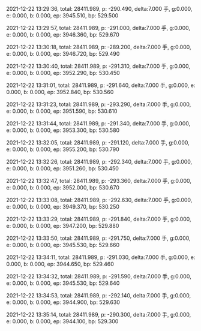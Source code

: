 2021-12-22 13:29:36, total: 28411.989, p: -290.490, delta:7.000 手, g:0.000, e: 0.000, b: 0.000, ep: 3945.510, bp: 529.500

2021-12-22 13:29:57, total: 28411.989, p: -291.000, delta:7.000 手, g:0.000, e: 0.000, b: 0.000, ep: 3946.360, bp: 529.670

2021-12-22 13:30:18, total: 28411.989, p: -289.200, delta:7.000 手, g:0.000, e: 0.000, b: 0.000, ep: 3946.720, bp: 529.490

2021-12-22 13:30:40, total: 28411.989, p: -291.310, delta:7.000 手, g:0.000, e: 0.000, b: 0.000, ep: 3952.290, bp: 530.450

2021-12-22 13:31:01, total: 28411.989, p: -291.640, delta:7.000 手, g:0.000, e: 0.000, b: 0.000, ep: 3952.840, bp: 530.560

2021-12-22 13:31:23, total: 28411.989, p: -293.290, delta:7.000 手, g:0.000, e: 0.000, b: 0.000, ep: 3951.590, bp: 530.610

2021-12-22 13:31:44, total: 28411.989, p: -291.340, delta:7.000 手, g:0.000, e: 0.000, b: 0.000, ep: 3953.300, bp: 530.580

2021-12-22 13:32:05, total: 28411.989, p: -291.120, delta:7.000 手, g:0.000, e: 0.000, b: 0.000, ep: 3955.200, bp: 530.790

2021-12-22 13:32:26, total: 28411.989, p: -292.340, delta:7.000 手, g:0.000, e: 0.000, b: 0.000, ep: 3951.260, bp: 530.450

2021-12-22 13:32:47, total: 28411.989, p: -293.360, delta:7.000 手, g:0.000, e: 0.000, b: 0.000, ep: 3952.000, bp: 530.670

2021-12-22 13:33:08, total: 28411.989, p: -292.630, delta:7.000 手, g:0.000, e: 0.000, b: 0.000, ep: 3949.370, bp: 530.250

2021-12-22 13:33:29, total: 28411.989, p: -291.840, delta:7.000 手, g:0.000, e: 0.000, b: 0.000, ep: 3947.200, bp: 529.880

2021-12-22 13:33:50, total: 28411.989, p: -291.750, delta:7.000 手, g:0.000, e: 0.000, b: 0.000, ep: 3945.530, bp: 529.660

2021-12-22 13:34:11, total: 28411.989, p: -291.030, delta:7.000 手, g:0.000, e: 0.000, b: 0.000, ep: 3944.650, bp: 529.460

2021-12-22 13:34:32, total: 28411.989, p: -291.590, delta:7.000 手, g:0.000, e: 0.000, b: 0.000, ep: 3945.530, bp: 529.640

2021-12-22 13:34:53, total: 28411.989, p: -292.140, delta:7.000 手, g:0.000, e: 0.000, b: 0.000, ep: 3944.900, bp: 529.630

2021-12-22 13:35:14, total: 28411.989, p: -290.300, delta:7.000 手, g:0.000, e: 0.000, b: 0.000, ep: 3944.100, bp: 529.300